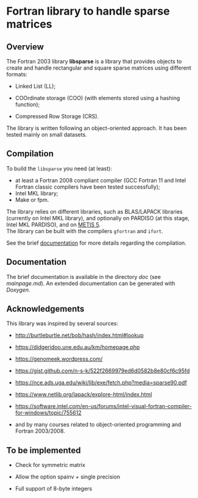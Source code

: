 # Fortran library to handle sparse matrices  


## Overview  
The Fortran 2003 library __libsparse__ is a library that provides objects to create and handle rectangular and square sparse matrices using different formats:  

 * Linked List (LL);  


 * COOrdinate storage (COO) (with elements stored using a hashing function);  


 * Compressed Row Storage (CRS).   


The library is written following an object-oriented approach. It has been tested mainly on small datasets.  



## Compilation  
To build the `libsparse` you need (at least):

 * at least a Fortran 2008 compliant compiler (GCC Fortran 11 and Intel Fortran
   classic compilers have been tested successfully);
 * Intel MKL library;
 * Make or fpm.

The library relies on different libraries, such as BLAS/LAPACK libraries (currently on Intel MKL library), and optionally on PARDISO (at this stage, Intel MKL PARDISO), and on [METIS 5](http://glaros.dtc.umn.edu/gkhome/metis/metis/overview).  
The library can be built with the compilers `gfortran` and `ifort`.


See the brief [documentation](doc/documentation.md) for more details regarding the compilation.  


## Documentation  
The brief documentation is available in the directory *doc* (see *mainpage.md*). An extended documentation can be generated with *Doxygen*.  


## Acknowledgements  
This library was inspired by several sources:  


 * http://burtleburtle.net/bob/hash/index.html#lookup  


 * https://didgeridoo.une.edu.au/km/homepage.php  


 * https://genomeek.wordpress.com/  


 * https://gist.github.com/n-s-k/522f2669979ed6d0582b8e80cf6c95fd  


 * https://nce.ads.uga.edu/wiki/lib/exe/fetch.php?media=sparse90.pdf  


 * https://www.netlib.org/lapack/explore-html/index.html  


 * https://software.intel.com/en-us/forums/intel-visual-fortran-compiler-for-windows/topic/755612  


 * and by many courses related to object-oriented programming and Fortran 2003/2008.  

## To be implemented  

 * Check for symmetric matrix  

 * Allow the option spainv + single precision

 * Full support of 8-byte integers
